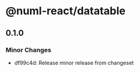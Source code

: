 # @numl-react/datatable

## 0.1.0

### Minor Changes

- df99c4d: Release minor release from changeset
